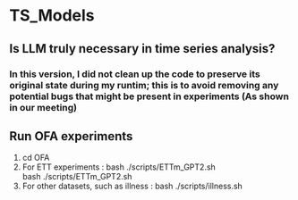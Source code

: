 # TS_Models

## Is LLM truly necessary in time series analysis?

### In this version, I did not clean up the code to preserve its original state during my runtim; this is to avoid removing any potential bugs that might be present in experiments (As shown in our meeting)

## Run OFA experiments
1. cd OFA
2. For ETT experiments :
  bash ./scripts/ETTm_GPT2.sh   
  bash ./scripts/ETTm_GPT2.sh
3. For other datasets, such as illness :
    bash ./scripts/illness.sh 
